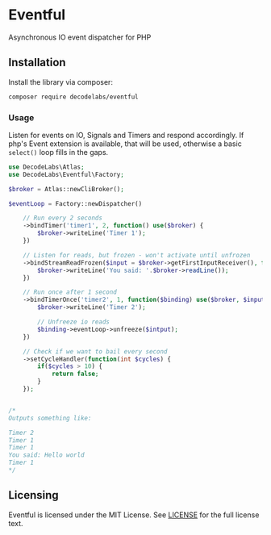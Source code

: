 # Eventful

<!--
[![PHP from Packagist](https://img.shields.io/packagist/php-v/decodelabs/chirp?style=flat-square)](https://packagist.org/packages/decodelabs/chirp)
[![Latest Version](https://img.shields.io/packagist/v/decodelabs/chirp.svg?style=flat-square)](https://packagist.org/packages/decodelabs/chirp)
[![Total Downloads](https://img.shields.io/packagist/dt/decodelabs/chirp.svg?style=flat-square)](https://packagist.org/packages/decodelabs/chirp)
[![Build Status](https://img.shields.io/travis/com/decodelabs/chirp/main.svg?style=flat-square)](https://travis-ci.com/decodelabs/chirp)
[![PHPStan](https://img.shields.io/badge/PHPStan-enabled-44CC11.svg?longCache=true&style=flat-square)](https://github.com/phpstan/phpstan)
[![License](https://img.shields.io/packagist/l/decodelabs/chirp?style=flat-square)](https://packagist.org/packages/decodelabs/chirp)
-->

Asynchronous IO event dispatcher for PHP


## Installation

Install the library via composer:

```bash
composer require decodelabs/eventful
```

### Usage

Listen for events on IO, Signals and Timers and respond accordingly.
If php's Event extension is available, that will be used, otherwise a basic <code>select()</code> loop fills in the gaps.

```php
use DecodeLabs\Atlas;
use DecodeLabs\Eventful\Factory;

$broker = Atlas::newCliBroker();

$eventLoop = Factory::newDispatcher()

    // Run every 2 seconds
    ->bindTimer('timer1', 2, function() use($broker) {
        $broker->writeLine('Timer 1');
    })

    // Listen for reads, but frozen - won't activate until unfrozen
    ->bindStreamReadFrozen($input = $broker->getFirstInputReceiver(), function() use($broker) {
        $broker->writeLine('You said: '.$broker->readLine());
    })

    // Run once after 1 second
    ->bindTimerOnce('timer2', 1, function($binding) use($broker, $input) {
        $broker->writeLine('Timer 2');

        // Unfreeze io reads
        $binding->eventLoop->unfreeze($intput);
    })

    // Check if we want to bail every second
    ->setCycleHandler(function(int $cycles) {
        if($cycles > 10) {
            return false;
        }
    });


/*
Outputs something like:

Timer 2
Timer 1
Timer 1
You said: Hello world
Timer 1
*/
```


## Licensing
Eventful is licensed under the MIT License. See [LICENSE](./LICENSE) for the full license text.
